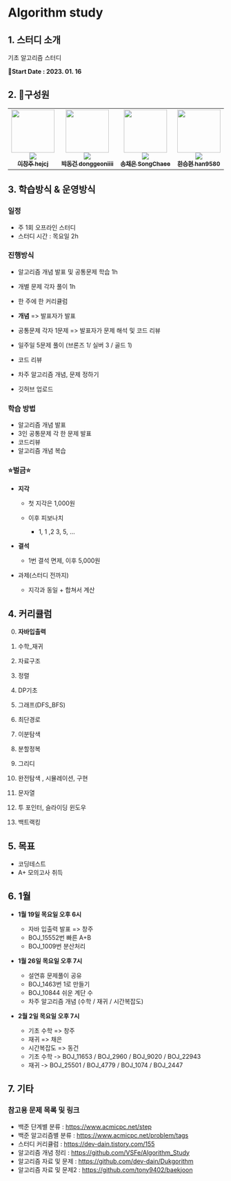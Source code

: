 # Algorithm study

## 1. 스터디 소개

기초 알고리즘 스터디

📆**Start Date : 2023. 01. 16**



## 2. 🤠구성원

<table>
        <td align="center"><a href="https://github.com/hejcj"><img src="https://avatars.githubusercontent.com/u/122426168?v=4?s=100" width="100px;" alt=""/><br /><img src="http://mazassumnida.wtf/api/mini/generate_badge?boj=bambiju156" widt="100px"><br /><sub><b>이창주 hejcj</b></sub></a><br /></td>
            <td align="center"><a href="https://github.com/donggeoniiii"><img src="https://avatars.githubusercontent.com/u/120314184?v=4?s=100" width="100px;" alt=""/><br /><img src="http://mazassumnida.wtf/api/mini/generate_badge?boj=hartlane" widt="100px"><br /><sub><b>박동건 donggeoniiii</b></sub></a><br /></td>
                <td align="center"><a href="https://github.com/SongChaee"><img src="https://avatars.githubusercontent.com/u/122426072?v=4?s=100" width="100px;" alt=""/><br /><img src="http://mazassumnida.wtf/api/mini/generate_badge?boj=razido" widt="100px"><br /><sub><b>송채은 SongChaee</b></sub></a><br /></td>
            <td align="center"><a href="https://github.com/han9580"><img src="https://avatars.githubusercontent.com/u/122426065?v=4?s=100" width="100px;" alt=""/><br /><img src="http://mazassumnida.wtf/api/mini/generate_badge?boj=han9580" widt="100px"><br /><sub><b>한승현 han9580</b></sub></a><br /></td>
</table>



## 3. 학습방식 & 운영방식

### 일정

- 주 1회 오프라인 스터디
- 스터디 시간 : 목요일 2h



### 진행방식

- 알고리즘 개념 발표 및 공통문제 학습 1h 
- 개별 문제 각자 풀이 1h

- 한 주에 한 커리큘럼
- **개념** => 발표자가 발표 
- 공통문제 각자 1문제  => 발표자가 문제 해석 및 코드 리뷰
- 일주일 5문제 풀이 (브론즈 1/ 실버 3 / 골드 1)
- 코드 리뷰
- 차주 알고리즘 개념, 문제 정하기
- 깃허브 업로드



### 학습 방법

- 알고리즘 개념 발표
- 3인 공통문제 각 한 문제 발표
- 코드리뷰
- 알고리즘 개념 복습



### ⭐️벌금⭐️

- **지각**

  - 첫 지각은 1,000원

  - 이후 피보나치

    - 1, 1 ,2 3, 5, ...

      

- **결석**

  - 1번 결석 면제, 이후 5,000원

  

- 과제(스터디 전까지)

  - 지각과 동일 + 합쳐서 계산




## 4. 커리큘럼

0. **자바입출력**

1. 수학_재귀
2. 자료구조
3. 정렬
4. DP기초
5. 그래프(DFS_BFS)
6. 최단경로
7. 이분탐색
8. 분할정복
9. 그리디
10. 완전탐색 , 시뮬레이션, 구현
11. 문자열
12. 투 포인터, 슬라이딩 윈도우
13. 백트랙킹



## 5. 목표

- 코딩테스트
- A+ 모의고사 취득



## 6. 1월

- **1월 19일 목요일 오후 6시**
  - 자바 입출력 발표 => 창주
  - BOJ_15552번 빠른 A+B
  - BOJ_1009번 분산처리
- **1월 26일 목요일 오후 7시**
  - 설연휴 문제풀이 공유
  - BOJ_1463번 1로 만들기
  - BOJ_10844 쉬운 계단 수
  - 차주 알고리즘 개념 (수학 / 재귀 / 시간복잡도)

- **2월 2일 목요일 오후 7시**
  - 기초 수학 => 창주
  - 재귀 => 채은
  - 시간복잡도 => 동건
  - 기초 수학 -> BOJ_11653 / BOJ_2960 / BOJ_9020 / BOJ_22943
  - 재귀 -> BOJ_25501 / BOJ_4779 / BOJ_1074 / BOJ_2447




## 7. 기타

### 참고용 문제 목록 및 링크

- 백준 단계별 분류 : https://www.acmicpc.net/step
- 백준 알고리즘별 분류 : https://www.acmicpc.net/problem/tags
- 스터디 커리큘럼 : https://dev-dain.tistory.com/155
- 알고리즘 개념 정리 : https://github.com/VSFe/Algorithm_Study
- 알고리즘 자료 및 문제 : https://github.com/dev-dain/Dukgorithm
- 알고리즘 자료 및 문제2 : https://github.com/tony9402/baekjoon
